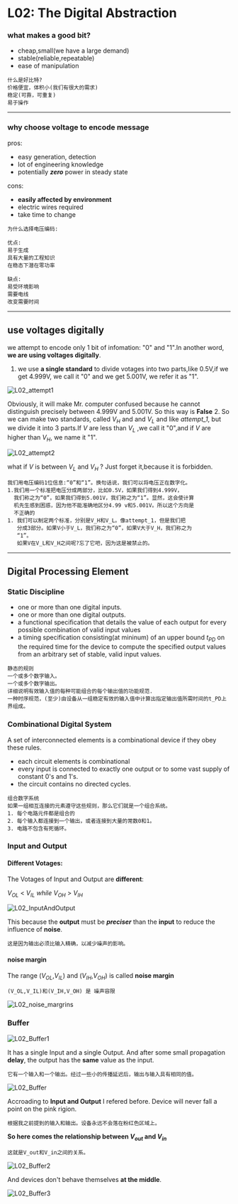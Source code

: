 # L02: The Digital Abstraction
### what makes a good bit?
- cheap,small(we have a large demand)
- stable(reliable,repeatable)
- ease of manipulation
```
什么是好比特?
价格便宜，体积小(我们有很大的需求)
稳定(可靠，可重复)
易于操作
```
--------------------
### why choose voltage to encode message
pros:
- easy generation, detection
- lot of engineering knowledge
- potentially ***zero*** power in steady state

cons:
- **easily affected by environment**
- electric wires required
- take time to change
```
为什么选择电压编码:

优点:
易于生成
具有大量的工程知识
在稳态下潜在零功率

缺点:
易受环境影响
需要电线
改变需要时间
```
------------------------
## use voltages digitally
we attempt to encode only 1 bit of infomation: "0" and "1".In another word, **we are using voltages digitally**.

1. we use **a single standard** to divide votages into two parts,like 0.5V,if we get 4.999V, we call it "0" and we get 5.001V, we refer it as "1".

![L02_attempt1](./Image/L02_attempt1.png)

Obviously, it will make Mr. computer confused because he cannot distinguish precisely between 4.999V and 5.001V. So this way is **False**
2. So we can make two standards, called $V_H$ and and $V_L$ and like *attempt_1*, but we divide it into 3 parts.If $V$ are less than $V_L$ ,we call it "0",and if $V$ are higher than $V_H$, we name it "1".

![L02_attempt2](./Image/L02_attempt2.png)

what if $V$ is between $V_L$ and $V_H$ ? Just forget it,because it is forbidden.
```
我们用电压编码1位信息:“0”和“1”。换句话说，我们可以将电压正在数字化。
1.我们用一个标准把电压分成两部分，比如0.5V，如果我们得到4.999V，
  我们称之为“0”，如果我们得到5.001V，我们称之为“1”。显然，这会使计算
  机先生感到困惑，因为他不能准确地区分4.99 v和5.001V。所以这个方向是
  不正确的
1. 我们可以制定两个标准，分别是V_H和V_L。像attempt_1，但是我们把
   分成3部分。如果V小于V_L，我们称之为“0”，如果V大于V_H，我们称之为
   “1”。
   如果V在V_L和V_H之间呢?忘了它吧，因为这是被禁止的。
```
--------------------
## Digital Processing Element

### Static Discipline
- one or more than one digital inputs.
- one or more than one digital outputs.
- a functional specification that details the value of each output for every possible combination of valid input values
- a timing specification consisting(at mininum) of an upper bound $t_{PD}$ on the required time for the device to compute the specified output values from an arbitrary set of stable, valid input values. 
```
静态的规则
一个或多个数字输入。
一个或多个数字输出。
详细说明有效输入值的每种可能组合的每个输出值的功能规范.
一种时序规范，(至少)由设备从一组稳定有效的输入值中计算出指定输出值所需时间的t_PD上界组成。
```
  
### Combinational Digital System
A set of interconnected elements is a combinational device if they obey these rules.
- each circuit elements is combinational
- every input is connected to exactly one output or to some vast supply of constant 0's and 1's.
- the circuit contains no directed cycles.
```
组合数字系统
如果一组相互连接的元素遵守这些规则，那么它们就是一个组合系统。
1. 每个电路元件都是组合的
2. 每个输入都连接到一个输出，或者连接到大量的常数0和1。
3. 电路不包含有死循环。
```

### Input and Output
#### Different Votages:
The Votages of Input and Output are **different**:

$V_{OL}$ < $V_{IL}$  $while$  $V_{OH}$ > $V_{IH}$

![L02_InputAndOutput](./Image/L02_InputAndOutput.png)

This because the **output** must be ***preciser*** than the **input** to reduce the influence of **noise**.
```
这是因为输出必须比输入精确，以减少噪声的影响。
```

#### noise margin

The range ($V_{OL}$,$V_{IL}$) and ($V_{IH}$,$V_{OH}$) is called **noise margin**
```
(V_OL,V_IL)和(V_IH,V_OH) 是 噪声容限
```

![L02_noise_margrins](./Image/L02_noise_margrins.png)

### Buffer

![L02_Buffer1](./Image/L02_Buffer1.png)

It has a single Input and a single Output. And after some small propagation **delay**, the output has the **same** value as the input.
```
它有一个输入和一个输出。经过一些小的传播延迟后，输出与输入具有相同的值。
```

![L02_Buffer](./Image/L02_Buffer.png)

Accroading to **Input and Output** I refered before. Device will never fall a point on the pink rigion.
```
根据我之前提到的输入和输出。设备永远不会落在粉红色区域上。
```

**So here comes the relationship between $V_{out}$ and $V_{in}$**
```
这就是V_out和V_in之间的关系。
```

![L02_Buffer2](./Image/L02_Buffer2.png)

And devices don't behave themselves **at the middle**.

![L02_Buffer3](./Image/L02_Buffer3.png)